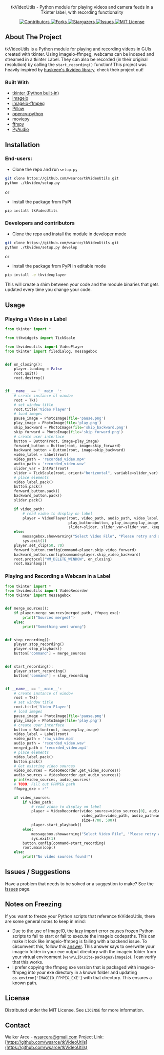 
<p align="center">
  <p align="center">
    tkVideoUtils - Python module for playing videos and camera feeds in a Tkinter label, with recording functionality
    <br />
</p>

<p align = center>
	<a href="https://github.com/wsarce/tkVideoUtils/graphs/contributors">
		<img src="https://img.shields.io/github/contributors/wsarce/tkVideoUtils.svg?style=flat-square" alt="Contributors" />
	</a>
	<a href="https://github.com/wsarce/tkVideoUtils/network/members">
		<img src="https://img.shields.io/github/forks/wsarce/tkVideoUtils.svg?style=flat-square" alt="Forks" />
	</a>
	<a href="https://github.com/wsarce/tkVideoUtils/stargazers">
		<img src="https://img.shields.io/github/stars/wsarce/tkVideoUtils.svg?style=flat-squarem/huskeee/tkvideo/network/members" alt="Stargazers" />
	</a>
	<a href="https://github.com/wsarce/tkVideoUtils/issues">
		<img src="https://img.shields.io/github/issues/wsarce/tkVideoUtils.svg?style=flat-square" alt="Issues" />
	</a>
	<a href="https://github.com/wsarce/tkVideoUtils/blob/master/LICENSE">
		<img src="https://img.shields.io/github/license/wsarce/tkVideoUtils.svg?style=flat-square" alt="MIT License" />
	</a>
</p>





<!-- ABOUT THE PROJECT -->
## About The Project

tkVideoUtils is a Python module for playing and recording videos in GUIs created with tkinter.  Using imageio-ffmpeg, webcams can be indexed and streamed in a tkinter Label.  They can also be recorded (in their original resolution) by calling the `start_recording()` function!  This project was heavily inspired by [huskeee's tkvideo library](https://github.com/huskeee/tkvideo), check their project out!


### Built With

* [tkinter (Python built-in)](https://docs.python.org/3/library/tkinter.html)
* [imageio](https://imageio.github.io)
* [imageio-ffmpeg](https://github.com/imageio/imageio-ffmpeg)
* [Pillow](https://pypi.org/project/Pillow/)
* [opencv-python](https://pypi.org/project/opencv-python/)
* [moviepy](https://pypi.org/project/moviepy/)
* [ffmpy](https://pypi.org/project/ffmpy/)
* [PyAudio](https://pypi.org/project/PyAudio/)


## Installation

### End-users:

 * Clone the repo and run `setup.py`
```sh
git clone https://github.com/wsarce/tkVideoUtils.git
python ./tkvideo/setup.py
```
or
 * Install the package from PyPI
```sh
pip install tkVideoUtils
```

### Developers and contributors
 * Clone the repo and install the module in developer mode
```sh
git clone https://github.com/wsarce/tkVideoUtils.git
python ./tkvideo/setup.py develop
```
or
 * Install the package from PyPI in editable mode
```sh
pip install -e tkvideoplayer
```

This will create a shim between your code and the module binaries that gets updated every time you change your code.


<!-- USAGE EXAMPLES -->
## Usage
### Playing a Video in a Label

```py
from tkinter import *

from ttkwidgets import TickScale

from tkvideoutils import VideoPlayer
from tkinter import filedialog, messagebox


def on_closing():
    player.loading = False
    root.quit()
    root.destroy()


if __name__ == '__main__':
    # create instance of window
    root = Tk()
    # set window title
    root.title('Video Player')
    # load images
    pause_image = PhotoImage(file='pause.png')
    play_image = PhotoImage(file='play.png')
    skip_backward = PhotoImage(file='skip_backward.png')
    skip_forward = PhotoImage(file='skip_forward.png')
    # create user interface
    button = Button(root, image=play_image)
    forward_button = Button(root, image=skip_forward)
    backward_button = Button(root, image=skip_backward)
    video_label = Label(root)
    video_path = 'recorded_video.mp4'
    audio_path = 'recorded_video.wav'
    slider_var = IntVar(root)
    slider = TickScale(root, orient="horizontal", variable=slider_var)
    # place elements
    video_label.pack()
    button.pack()
    forward_button.pack()
    backward_button.pack()
    slider.pack()

    if video_path:
        # read video to display on label
        player = VideoPlayer(root, video_path, audio_path, video_label, size=(700, 500),
                             play_button=button, play_image=play_image, pause_image=pause_image,
                             slider=slider, slider_var=slider_var, keep_ratio=True, cleanup_audio=True)
    else:
        messagebox.showwarning("Select Video File", "Please retry and select a video file.")
        sys.exit(1)
    player.set_clip(50, 70)
    forward_button.config(command=player.skip_video_forward)
    backward_button.config(command=player.skip_video_backward)
    root.protocol("WM_DELETE_WINDOW", on_closing)
    root.mainloop()
```

### Playing and Recording a Webcam in a Label

```py
from tkinter import *
from tkvideoutils import VideoRecorder
from tkinter import messagebox


def merge_sources():
    if player.merge_sources(merged_path, ffmpeg_exe):
        print("Sources merged!")
    else:
        print("Something went wrong")


def stop_recording():
    player.stop_recording()
    player.stop_playback()
    button['command'] = merge_sources


def start_recording():
    player.start_recording()
    button['command'] = stop_recording


if __name__ == '__main__':
    # create instance of window
    root = Tk()
    # set window title
    root.title('Video Player')
    # load images
    pause_image = PhotoImage(file='pause.png')
    play_image = PhotoImage(file='play.png')
    # create user interface
    button = Button(root, image=play_image)
    video_label = Label(root)
    video_path = 'raw_video.mp4'
    audio_path = 'recorded_video.wav'
    merged_path = 'recorded_video.mp4'
    # place elements
    video_label.pack()
    button.pack()
    # Get existing video sources
    video_sources = VideoRecorder.get_video_sources()
    audio_sources = VideoRecorder.get_audio_sources()
    print(video_sources, audio_sources)
    # TODO: Fill out FFMPEG path
    ffmpeg_exe = r''

    if video_sources:
        if video_path:
            # read video to display on label
            player = VideoRecorder(video_source=video_sources[0], audio_source=audio_sources[1],
                                   video_path=video_path, audio_path=audio_path, fps=8, label=video_label,
                                   size=(700, 500))
            player.start_playback()
        else:
            messagebox.showwarning("Select Video File", "Please retry and select a video file.")
            sys.exit(1)
        button.config(command=start_recording)
        root.mainloop()
    else:
        print("No video sources found!")
```
## Issues / Suggestions

Have a problem that needs to be solved or a suggestion to make? See the [issues](https://github.com/wsarce/tkVideoUtils/issues) page.

## Notes on Freezing

If you want to freeze your Python scripts that reference tkVideoUtils, there are some general notes to keep in mind:
- Due to the use of ImageIO, the lazy import error causes frozen Python scripts to fail to start or fail to execute the imageio codepaths.  This can make it look like imageio-ffmpeg is failing with a backend issue.  To circumvent this, follow this [answer](https://stackoverflow.com/a/70214003).  This answer says to overwrite your imageio folder in your exe output directory with the imageio folder from your virtual environment (`venv\Lib\site-packages\imageio`).  I can verify that this works.
- I prefer copying the ffmpeg exe version that is packaged with imageio-ffmpeg into your exe directory in a known folder and updating `os.environ['IMAGEIO_FFMPEG_EXE']` with that directory.  This ensures a known path.

## License

Distributed under the MIT License. See `LICENSE` for more information.

## Contact

Walker Arce - wsarcera@gmail.com
Project Link: [https://github.com/wsarce/tkVideoUtils](https://github.com/wsarce/tkVideoUtils)

